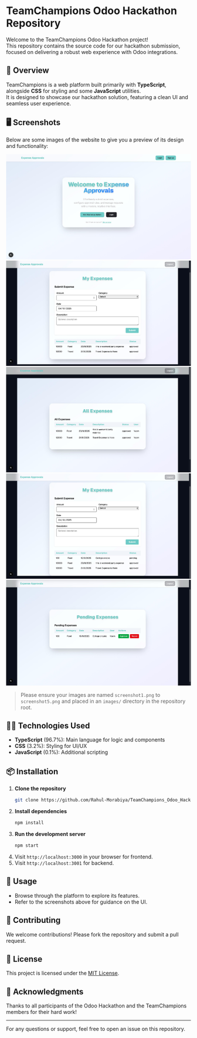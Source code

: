 # TeamChampions Odoo Hackathon Repository

Welcome to the TeamChampions Odoo Hackathon project!  
This repository contains the source code for our hackathon submission, focused on delivering a robust web experience with Odoo integrations.

## 🚀 Overview

TeamChampions is a web platform built primarily with **TypeScript**, alongside **CSS** for styling and some **JavaScript** utilities.  
It is designed to showcase our hackathon solution, featuring a clean UI and seamless user experience.

## 🖥️ Screenshots

Below are some images of the website to give you a preview of its design and functionality:

![Screenshot 1](image/1.jpeg)
![Screenshot 2](image/2.jpeg)
![Screenshot 3](image/3.jpeg)
![Screenshot 4](image/4.jpeg)
![Screenshot 5](image/5.jpeg)

> Please ensure your images are named `screenshot1.png` to `screenshot5.png` and placed in an `images/` directory in the repository root.

## 🧑‍💻 Technologies Used

- **TypeScript** (96.7%): Main language for logic and components
- **CSS** (3.2%): Styling for UI/UX
- **JavaScript** (0.1%): Additional scripting

## 📦 Installation

1. **Clone the repository**
   ```bash
   git clone https://github.com/Rahul-Morabiya/TeamChampions_Odoo_Hackathon_Repository.git
   ```
2. **Install dependencies**
   ```bash
   npm install
   ```
3. **Run the development server**
   ```bash
   npm start
   ```
4. Visit `http://localhost:3000` in your browser for frontend.
5. Visit `http://localhost:3001` for backend.

## 📝 Usage

- Browse through the platform to explore its features.
- Refer to the screenshots above for guidance on the UI.

## 🤝 Contributing

We welcome contributions! Please fork the repository and submit a pull request.

## 📄 License

This project is licensed under the [MIT License](LICENSE).

## 🙌 Acknowledgments

Thanks to all participants of the Odoo Hackathon and the TeamChampions members for their hard work!

---

For any questions or support, feel free to open an issue on this repository.
